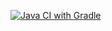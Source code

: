 [![Java CI with Gradle](https://github.com/nshabankin/qaa-hw-08-01/actions/workflows/gradle.yml/badge.svg)](https://github.com/nshabankin/qaa-hw-08-01/actions/workflows/gradle.yml)
